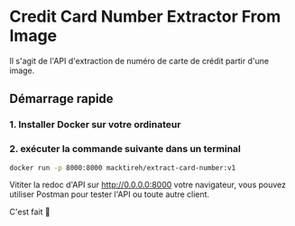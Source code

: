 # Credit Card Number Extractor From Image

Il s'agit de l'API d'extraction de numéro de carte de crédit partir d'une image.

## Démarrage rapide

### 1. Installer Docker sur votre ordinateur

### 2. exécuter la commande suivante dans un terminal

```bash
docker run -p 8000:8000 macktireh/extract-card-number:v1
```

Vititer la redoc d'API sur http://0.0.0.0:8000 votre navigateur, vous pouvez utiliser Postman pour tester l'API ou toute autre client.

C'est fait 🚀
